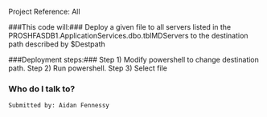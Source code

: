 Project Reference: All

###This code will:###
	Deploy a given file to all servers listed in the PROSHFASDB1.ApplicationServices.dbo.tblMDServers to the destination path described by $Destpath 
	
###Deployment steps:###
	Step 1) Modify powershell to change destination path.
	Step 2) Run powershell.
	Step 3) Select file

### Who do I talk to? ###
	Submitted by: Aidan Fennessy